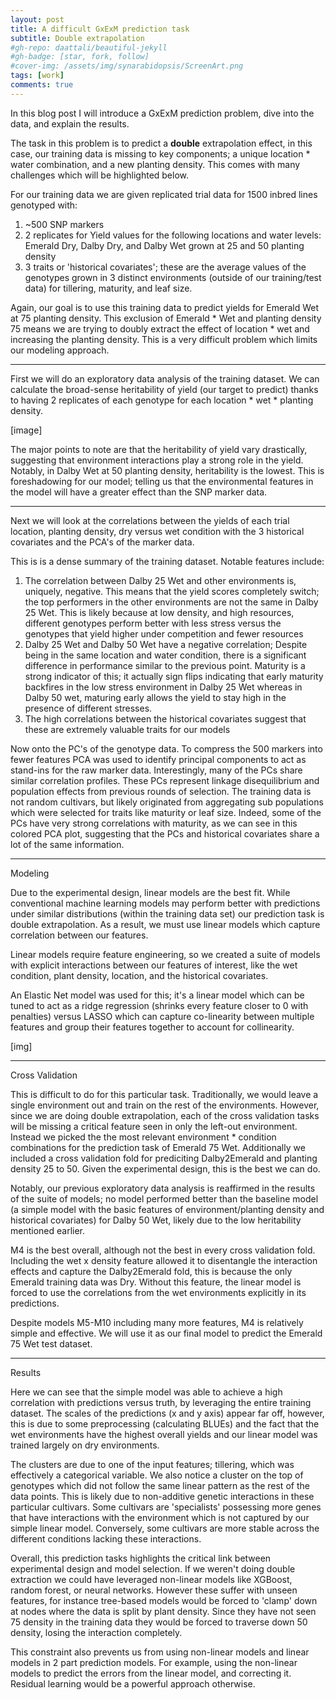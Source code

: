 ```yaml
---
layout: post
title: A difficult GxExM prediction task
subtitle: Double extrapolation
#gh-repo: daattali/beautiful-jekyll
#gh-badge: [star, fork, follow]
#cover-img: /assets/img/synarabidopsis/ScreenArt.png
tags: [work]
comments: true
---
```


In this blog post I will introduce a GxExM prediction problem, dive into the data, and explain the results.

The task in this problem is to predict a **double** extrapolation effect, in this case, our training data is missing to key components; a unique location * water combination, and a new planting density. This comes with many challenges which will be highlighted below.

For our training data we are given replicated trial data for 1500 inbred lines genotyped with:
1) ~500 SNP markers
2) 2 replicates for Yield values for the following locations and water levels: Emerald Dry, Dalby Dry, and Dalby Wet grown at 25 and 50 planting density
3) 3 traits or 'historical covariates'; these are the average values of the genotypes grown in 3 distinct environments (outside of our training/test data) for tillering, maturity, and leaf size.

Again, our goal is to use this training data to predict yields for Emerald Wet at 75 planting density. This exclusion of Emerald * Wet and planting density 75 means we are trying to doubly extract the effect of location * wet and increasing the planting density. This is a very difficult problem which limits our modeling approach.

---

First we will do an exploratory data analysis of the training dataset. We can calculate the broad-sense heritability of yield (our target to predict) thanks to having 2 replicates of each genotype for each location * wet * planting density. 

[image]

The major points to note are that the heritability of yield vary drastically, suggesting that environment interactions play a strong role in the yield. Notably, in Dalby Wet at 50 planting density, heritability is the lowest. This is foreshadowing for our model; telling us that the environmental features in the model will have a greater effect than the SNP marker data.

---

Next we will look at the correlations between the yields of each trial location, planting density, dry versus wet condition with the 3 historical covariates and the PCA's of the marker data.

This is is a dense summary of the training dataset. Notable features include:
1) The correlation between Dalby 25 Wet and other environments is, uniquely, negative. This means that the yield scores completely switch; the top performers in the other environments are not the same in Dalby 25 Wet. This is likely because at low density, and high resources, different genotypes perform better with less stress versus the genotypes that yield higher under competition and fewer resources
2) Dalby 25 Wet and Dalby 50 Wet have a negative correlation; Despite being in the same location and water condition, there is a significant difference in performance similar to the previous point. Maturity is a strong indicator of this; it actually sign flips indicating that early maturity backfires in the low stress environment in Dalby 25 Wet whereas in Dalby 50 wet, maturing early allows the yield to stay high in the presence of different stresses. 
3) The high correlations between the historical covariates suggest that these are extremely valuable traits for our models

Now onto the PC's of the genotype data. To compress the 500 markers into fewer features PCA was used to identify principal components to act as stand-ins for the raw marker data. Interestingly, many of the PCs share similar correlation profiles. These PCs represent linkage disequilibrium and population effects from previous rounds of selection. The training data is not random cultivars, but likely originated from aggregating sub populations which were selected for traits like maturity or leaf size. Indeed, some of the PCs have very strong correlations with maturity, as we can see in this colored PCA plot, suggesting that the PCs and historical covariates share a lot of the same information.

---

Modeling

Due to the experimental design, linear models are the best fit. While conventional machine learning models may perform better with predictions under similar distributions (within the training data set) our prediction task is double extrapolation. As a result, we must use linear models which capture correlation between our features.

Linear models require feature engineering, so we created a suite of models with explicit interactions between our features of interest, like the wet condition, plant density, location, and the historical covariates.

An Elastic Net model was used for this; it's a linear model which can be tuned to act as a ridge regression (shrinks every feature closer to 0 with penalties) versus LASSO which can capture co-linearity between multiple features and group their features together to account for collinearity.

[img]

---

Cross Validation

This is difficult to do for this particular task. Traditionally, we would leave a single environment out and train on the rest of the environments. However, since we are doing double extrapolation, each of the cross validation tasks will be missing a critical feature seen in only the left-out environment. Instead we picked the the most relevant environment * condition combinations for the prediction task of Emerald 75 Wet. Additionally we included a cross validation fold for prediciting Dalby2Emerald and planting density 25 to 50. Given the experimental design, this is the best we can do.

Notably, our previous exploratory data analysis is reaffirmed in the results of the suite of models; no model performed better than the baseline model (a simple model with the basic features of environment/planting density and historical covariates) for Dalby 50 Wet, likely due to the low heritability mentioned earlier.

M4 is the best overall, although not the best in every cross validation fold. Including the wet x density feature allowed it to disentangle the interaction effects and capture the Dalby2Emerald fold, this is because the only Emerald training data was Dry. Without this feature, the linear model is forced to use the correlations from the wet environments explicitly in its predictions.

Despite models M5-M10 including many more features, M4 is relatively simple and effective. We will use it as our final model to predict the Emerald 75 Wet test dataset.

---

Results

Here we can see that the simple model was able to achieve a high correlation with predictions versus truth, by leveraging the entire training dataset. The scales of the predictions (x and y axis) appear far off, however, this is due to some preprocessing (calculating BLUEs) and the fact that the wet environments have the highest overall yields and our linear model was trained largely on dry environments. 

The clusters are due to one of the input features; tillering, which was effectively a categorical variable. We also notice a cluster on the top of genotypes which did not follow the same linear pattern as the rest of the data points. This is likely due to non-additive genetic interactions in these particular cultivars. Some cultivars are 'specialists' possessing more genes that have interactions with the environment which is not captured by our simple linear model. Conversely, some cultivars are more stable across the different conditions lacking these interactions.

Overall, this prediction tasks highlights the critical link between experimental design and model selection. If we weren't doing double extraction we could have leveraged non-linear models like XGBoost, random forest, or neural networks. However these suffer with unseen features, for instance tree-based models would be forced to 'clamp' down at nodes where the data is split by plant density. Since they have not seen 75 density in the training data they would be forced to traverse down 50 density, losing the interaction completely.

This constraint also prevents us from using non-linear models and linear models in 2 part prediction models. For example, using the non-linear models to predict the errors from the linear model, and correcting it. Residual learning would be a powerful approach otherwise.
